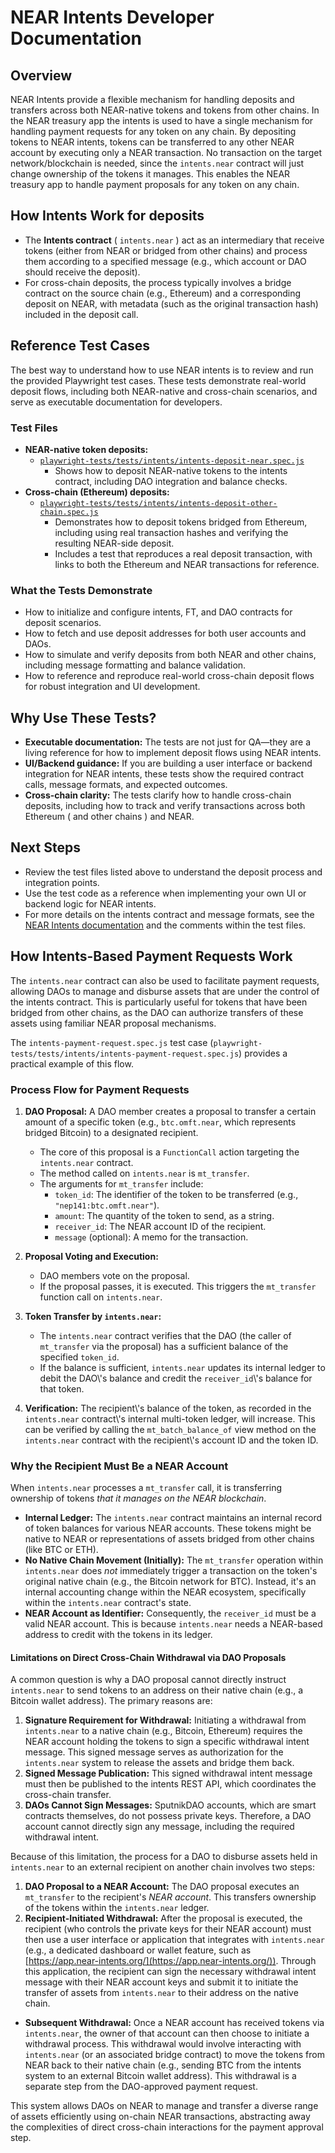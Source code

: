 # NEAR Intents Developer Documentation

## Overview

NEAR Intents provide a flexible mechanism for handling deposits and transfers across both NEAR-native tokens and tokens from other chains. In the NEAR treasury app the intents is used to have a single mechanism for handling payment requests for any token on any chain. By depositing tokens to NEAR intents, tokens can be transferred to any other NEAR account by executing only a NEAR transaction. No transaction on the target network/blockchain is needed, since the `intents.near` contract will just change ownership of the tokens it manages. This enables the NEAR treasury app to handle payment proposals for any token on any chain.

## How Intents Work for deposits

- The **Intents contract** ( `intents.near` ) act as an intermediary that receive tokens (either from NEAR or bridged from other chains) and process them according to a specified message (e.g., which account or DAO should receive the deposit).
- For cross-chain deposits, the process typically involves a bridge contract on the source chain (e.g., Ethereum) and a corresponding deposit on NEAR, with metadata (such as the original transaction hash) included in the deposit call.

## Reference Test Cases

The best way to understand how to use NEAR intents is to review and run the provided Playwright test cases. These tests demonstrate real-world deposit flows, including both NEAR-native and cross-chain scenarios, and serve as executable documentation for developers.

### Test Files

- **NEAR-native token deposits:**
  - [`playwright-tests/tests/intents/intents-deposit-near.spec.js`](../../playwright-tests/tests/intents/intents-deposit-near.spec.js)
    - Shows how to deposit NEAR-native tokens to the intents contract, including DAO integration and balance checks.
- **Cross-chain (Ethereum) deposits:**
  - [`playwright-tests/tests/intents/intents-deposit-other-chain.spec.js`](../../playwright-tests/tests/intents/intents-deposit-other-chain.spec.js)
    - Demonstrates how to deposit tokens bridged from Ethereum, including using real transaction hashes and verifying the resulting NEAR-side deposit.
    - Includes a test that reproduces a real deposit transaction, with links to both the Ethereum and NEAR transactions for reference.

### What the Tests Demonstrate

- How to initialize and configure intents, FT, and DAO contracts for deposit scenarios.
- How to fetch and use deposit addresses for both user accounts and DAOs.
- How to simulate and verify deposits from both NEAR and other chains, including message formatting and balance validation.
- How to reference and reproduce real-world cross-chain deposit flows for robust integration and UI development.

## Why Use These Tests?

- **Executable documentation:** The tests are not just for QA—they are a living reference for how to implement deposit flows using NEAR intents.
- **UI/Backend guidance:** If you are building a user interface or backend integration for NEAR intents, these tests show the required contract calls, message formats, and expected outcomes.
- **Cross-chain clarity:** The tests clarify how to handle cross-chain deposits, including how to track and verify transactions across both Ethereum ( and other chains ) and NEAR.

## Next Steps

- Review the test files listed above to understand the deposit process and integration points.
- Use the test code as a reference when implementing your own UI or backend logic for NEAR intents.
- For more details on the intents contract and message formats, see the [NEAR Intents documentation](https://docs.near.org/tutorials/intents/deposit) and the comments within the test files.

## How Intents-Based Payment Requests Work

The `intents.near` contract can also be used to facilitate payment requests, allowing DAOs to manage and disburse assets that are under the control of the intents contract. This is particularly useful for tokens that have been bridged from other chains, as the DAO can authorize transfers of these assets using familiar NEAR proposal mechanisms.

The `intents-payment-request.spec.js` test case (`playwright-tests/tests/intents/intents-payment-request.spec.js`) provides a practical example of this flow.

### Process Flow for Payment Requests

1.  **DAO Proposal:** A DAO member creates a proposal to transfer a certain amount of a specific token (e.g., `btc.omft.near`, which represents bridged Bitcoin) to a designated recipient.
    *   The core of this proposal is a `FunctionCall` action targeting the `intents.near` contract.
    *   The method called on `intents.near` is `mt_transfer`.
    *   The arguments for `mt_transfer` include:
        *   `token_id`: The identifier of the token to be transferred (e.g., `"nep141:btc.omft.near"`).
        *   `amount`: The quantity of the token to send, as a string.
        *   `receiver_id`: The NEAR account ID of the recipient.
        *   `message` (optional): A memo for the transaction.

2.  **Proposal Voting and Execution:**
    *   DAO members vote on the proposal.
    *   If the proposal passes, it is executed. This triggers the `mt_transfer` function call on `intents.near`.

3.  **Token Transfer by `intents.near`:**
    *   The `intents.near` contract verifies that the DAO (the caller of `mt_transfer` via the proposal) has a sufficient balance of the specified `token_id`.
    *   If the balance is sufficient, `intents.near` updates its internal ledger to debit the DAO\\'s balance and credit the `receiver_id`\\'s balance for that token.

4.  **Verification:** The recipient\\'s balance of the token, as recorded in the `intents.near` contract\\'s internal multi-token ledger, will increase. This can be verified by calling the `mt_batch_balance_of` view method on the `intents.near` contract with the recipient\\'s account ID and the token ID.

### Why the Recipient Must Be a NEAR Account

When `intents.near` processes a `mt_transfer` call, it is transferring ownership of tokens *that it manages on the NEAR blockchain*.

*   **Internal Ledger:** The `intents.near` contract maintains an internal record of token balances for various NEAR accounts. These tokens might be native to NEAR or representations of assets bridged from other chains (like BTC or ETH).
*   **No Native Chain Movement (Initially):** The `mt_transfer` operation within `intents.near` does *not* immediately trigger a transaction on the token\'s original native chain (e.g., the Bitcoin network for BTC). Instead, it\'s an internal accounting change within the NEAR ecosystem, specifically within the `intents.near` contract\'s state.
*   **NEAR Account as Identifier:** Consequently, the `receiver_id` must be a valid NEAR account. This is because `intents.near` needs a NEAR-based address to credit with the tokens in its ledger.

#### Limitations on Direct Cross-Chain Withdrawal via DAO Proposals

A common question is why a DAO proposal cannot directly instruct `intents.near` to send tokens to an address on their native chain (e.g., a Bitcoin wallet address). The primary reasons are:

1.  **Signature Requirement for Withdrawal:** Initiating a withdrawal from `intents.near` to a native chain (e.g., Bitcoin, Ethereum) requires the NEAR account holding the tokens to sign a specific withdrawal intent message. This signed message serves as authorization for the `intents.near` system to release the assets and bridge them back.
2.  **Signed Message Publication:** This signed withdrawal intent message must then be published to the intents REST API, which coordinates the cross-chain transfer.
3.  **DAOs Cannot Sign Messages:** SputnikDAO accounts, which are smart contracts themselves, do not possess private keys. Therefore, a DAO account cannot directly sign any message, including the required withdrawal intent.

Because of this limitation, the process for a DAO to disburse assets held in `intents.near` to an external recipient on another chain involves two steps:

1.  **DAO Proposal to a NEAR Account:** The DAO proposal executes an `mt_transfer` to the recipient\'s *NEAR account*. This transfers ownership of the tokens within the `intents.near` ledger.
2.  **Recipient-Initiated Withdrawal:** After the proposal is executed, the recipient (who controls the private keys for their NEAR account) must then use a user interface or application that integrates with `intents.near` (e.g., a dedicated dashboard or wallet feature, such as [https://app.near-intents.org/](https://app.near-intents.org/)). Through this application, the recipient can sign the necessary withdrawal intent message with their NEAR account keys and submit it to initiate the transfer of assets from `intents.near` to their address on the native chain.

*   **Subsequent Withdrawal:** Once a NEAR account has received tokens via `intents.near`, the owner of that account can then choose to initiate a withdrawal process. This withdrawal would involve interacting with `intents.near` (or an associated bridge contract) to move the tokens from NEAR back to their native chain (e.g., sending BTC from the intents system to an external Bitcoin wallet address). This withdrawal is a separate step from the DAO-approved payment request.

This system allows DAOs on NEAR to manage and transfer a diverse range of assets efficiently using on-chain NEAR transactions, abstracting away the complexities of direct cross-chain interactions for the payment approval step.
